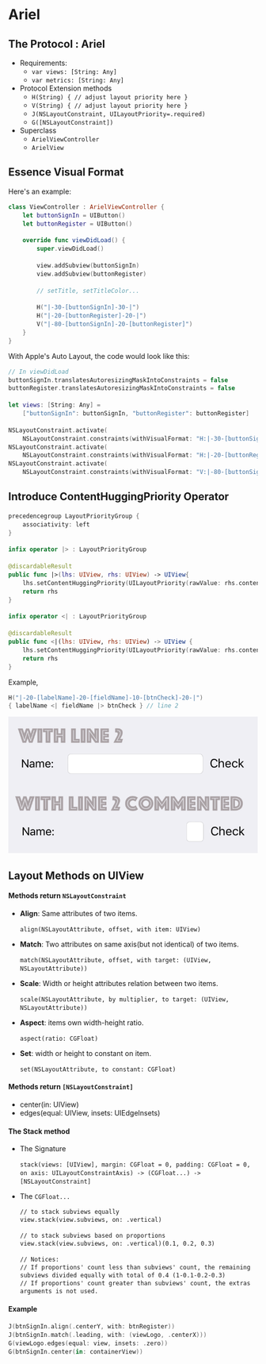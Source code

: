 # Ariel

## The Protocol : Ariel

+ Requirements: 
  + `var views: [String: Any]`
  + `var metrics: [String: Any]`
+ Protocol Extension methods
  + `H(String) { // adjust layout priority here }`
  + `V(String) { // adjust layout priority here }`
  + `J(NSLayoutConstraint, UILayoutPriority=.required)`
  + `G([NSLayoutConstraint])`
+ Superclass
  + `ArielViewController`
  + `ArielView`

## Essence Visual Format

Here's an example:

```swift
class ViewController : ArielViewController {
    let buttonSignIn = UIButton()
    let buttonRegister = UIButton()
    
    override func viewDidLoad() {
        super.viewDidLoad()
        
        view.addSubview(buttonSignIn)
        view.addSubview(buttonRegister)
        
        // setTitle, setTitleColor...
        
        H("|-30-[buttonSignIn]-30-|")
        H("|-20-[buttonRegister]-20-|")
        V("|-80-[buttonSignIn]-20-[buttonRegister]")
    }
}
```



With Apple's Auto Layout, the code would look like this:

```swift
// In viewDidLoad
buttonSignIn.translatesAutoresizingMaskIntoConstraints = false
buttonRegister.translatesAutoresizingMaskIntoConstraints = false

let views: [String: Any] = 
	["buttonSignIn": buttonSignIn, "buttonRegister": buttonRegister]

NSLayoutConstraint.activate(
    NSLayoutConstraint.constraints(withVisualFormat: "H:|-30-[buttonSignIn]-30-|", metrics: nil, views: views))
NSLayoutConstraint.activate(
    NSLayoutConstraint.constraints(withVisualFormat: "H:|-20-[buttonRegister]-20-|", metrics: nil, views: views))
NSLayoutConstraint.activate(
    NSLayoutConstraint.constraints(withVisualFormat: "V:|-80-[buttonSignIn]-20-[buttonRegister]", metrics: nil, views: views))
```



## Introduce ContentHuggingPriority Operator

```swift
precedencegroup LayoutPriorityGroup {
    associativity: left
}

infix operator |> : LayoutPriorityGroup

@discardableResult
public func |>(lhs: UIView, rhs: UIView) -> UIView{
    lhs.setContentHuggingPriority(UILayoutPriority(rawValue: rhs.contentHuggingPriority(for: .horizontal).rawValue-1), for: .horizontal)
    return rhs
}

infix operator <| : LayoutPriorityGroup

@discardableResult
public func <|(lhs: UIView, rhs: UIView) -> UIView {
    lhs.setContentHuggingPriority(UILayoutPriority(rawValue: rhs.contentHuggingPriority(for: .horizontal).rawValue+1), for: .horizontal)
    return rhs
}
```

Example,

```swift
H("|-20-[labelName]-20-[fieldName]-10-[btnCheck]-20-|") 
{ labelName <| fieldName |> btnCheck } // line 2
```

![Result](Resources/example1.png)

## Layout Methods on UIView



#### Methods return `NSLayoutConstraint`

+ **Align**: Same attributes of two items.

  `align(NSLayoutAttribute, offset, with item: UIView) `

+ **Match**: Two attributes on same axis(but not identical) of two items.

  `match(NSLayoutAttribute, offset, with target: (UIView, NSLayoutAttribute))`

+ **Scale**:  Width or height attributes relation between two items.

  `scale(NSLayoutAttribute, by multiplier, to target: (UIView, NSLayoutAttribute)) `

+ **Aspect**: items own width-height ratio.

  `aspect(ratio: CGFloat)`

+ **Set**: width or height to constant on item.

  `set(NSLayoutAttribute, to constant: CGFloat)`



#### Methods return `[NSLayoutConstraint]`

+ center(in: UIView)
+ edges(equal: UIView, insets: UIEdgeInsets)



#### The Stack method

+ The Signature

  `stack(views: [UIView], margin: CGFloat = 0, padding: CGFloat = 0, on axis: UILayoutConstraintAxis) -> (CGFloat...) -> [NSLayoutConstraint] `

+ The `CGFloat...`

  ```swif
  // to stack subviews equally
  view.stack(view.subviews, on: .vertical)
  
  // to stack subviews based on proportions
  view.stack(view.subviews, on: .vertical)(0.1, 0.2, 0.3)
  
  // Notices:
  // If proportions' count less than subviews' count, the remaining subviews divided equally with total of 0.4 (1-0.1-0.2-0.3)
  // If proportions' count greater than subviews' count, the extras arguments is not used.
  ```

  

#### Example

```swift
J(btnSignIn.align(.centerY, with: btnRegister))
J(btnSignIn.match(.leading, with: (viewLogo, .centerX)))
G(viewLogo.edges(equal: view, insets: .zero))
G(btnSignIn.center(in: containerView))
```

